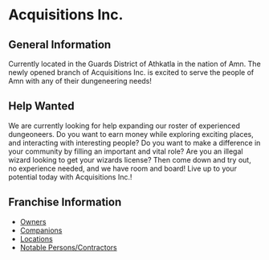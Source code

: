 # Acquisitions Inc.

## General Information
Currently located in the Guards District of Athkatla in the nation of Amn. The newly opened branch of Acquisitions Inc. is excited to serve the people of Amn with any of their dungeneering needs!

## Help Wanted
We are currently looking for help expanding our roster of experienced dungeoneers. Do you want to earn money while exploring exciting places, and interacting with interesting people? Do you want to make a difference in your community by filling an important and vital role? Are you an illegal wizard looking to get your wizards license? Then come down and try out, no experience needed, and we have room and board! Live up to your potential today with Acquisitions Inc.!

## Franchise Information
- [Owners](Owners)
- [Companions](Companions)
- [Locations](Locations)
- [Notable Persons/Contractors](NPCs)